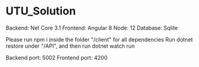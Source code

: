# UTU_Solution

Backend: Net Core 3.1
Frontend: Angular 8
Node: 12
Database: Sqlite

Please run npm i inside the folder "/client" for all dependencies
Run dotnet restore under "/API", and then run dotnet watch run

Backend port: 5002
Frontend port: 4200
